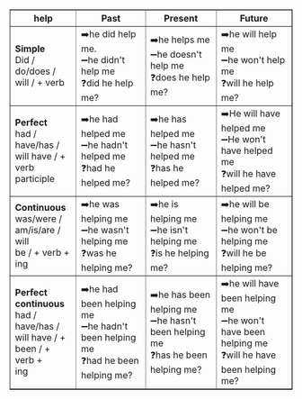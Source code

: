 <table border="1" cellpadding="5" cellspacing="0">
  <tr>
    <th>help</th>
    <th>Past</th>
    <th>Present</th>
    <th>Future</th>
  </tr>
  <tr>
    <td><strong>Simple</strong><br>Did / do/does /<br>will / + verb</td>
    <td>
      ➡️he did help me.<br>
      ➖he didn't help me<br>
      ❓did he help me?<br>
    </td>
    <td>
      ➡️he helps me<br>
      ➖he doesn't help me<br>
      ❓does he help me?<br>
    </td>
    <td>
      ➡️he will help me<br>
      ➖he won't help me<br>
      ❓will he help me?<br>
    </td>
  </tr>
  <tr>
    <td><strong>Perfect</strong><br>had / have/has /<br>will have / +<br>verb participle</td>
    <td>
      ➡️he had helped me<br>
      ➖he hadn't helped me<br>
      ❓had he helped me?<br>
    </td>
    <td>
      ➡️he has helped me<br>
      ➖he hasn't helped me<br>
      ❓has he helped me?<br>
    </td>
    <td>
      ➡️He will have helped me<br>
      ➖He won't have helped me<br>
      ❓will he have helped me?<br>
    </td>
  </tr>
  <tr>
    <td><strong>Continuous</strong><br>was/were /<br>am/is/are / will<br>be / + verb +<br>ing</td>
    <td>
      ➡️he was helping me<br>
      ➖he wasn't helping me<br>
      ❓was he helping me?<br>
    </td>
    <td>
      ➡️he is helping me<br>
      ➖he isn't helping me<br>
      ❓is he helping me?<br>
    </td>
    <td>
      ➡️he will be helping me<br>
      ➖he won't be helping me<br>
      ❓will he be helping me?<br>
    </td>
  </tr>
  <tr>
    <td><strong>Perfect<br>continuous</strong><br>had / have/has /<br>will have / +<br>been / + verb +<br>ing</td>
    <td>
      ➡️he had been helping me<br>
      ➖he hadn't been helping me<br>
      ❓had he been helping me?<br>
    </td>
    <td>
      ➡️he has been helping me<br>
      ➖he hasn't been helping me<br>
      ❓has he been helping me?<br>
    </td>
    <td>
      ➡️he will have been helping me<br>
      ➖he won't have been helping me<br>
      ❓will he have been helping me?<br>
    </td>
  </tr>
</table>